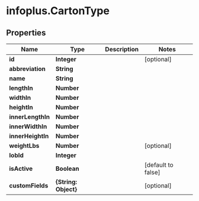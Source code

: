 # infoplus.CartonType

## Properties
Name | Type | Description | Notes
------------ | ------------- | ------------- | -------------
**id** | **Integer** |  | [optional] 
**abbreviation** | **String** |  | 
**name** | **String** |  | 
**lengthIn** | **Number** |  | 
**widthIn** | **Number** |  | 
**heightIn** | **Number** |  | 
**innerLengthIn** | **Number** |  | 
**innerWidthIn** | **Number** |  | 
**innerHeightIn** | **Number** |  | 
**weightLbs** | **Number** |  | [optional] 
**lobId** | **Integer** |  | 
**isActive** | **Boolean** |  | [default to false]
**customFields** | **{String: Object}** |  | [optional] 



